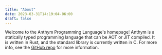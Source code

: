 ```yaml
---
title: "About"
date: 2023-03-31T14:19:04-06:00
draft: false
---
```


Welcome to the Anthym Programming Language's homepage! Anthym is a statically typed programming language that can be AOT or JIT compiled. It is written in Rust, and the standard library is currently written in C. For more info, see the [GitHub repo](https://github.com/anthym-lang/anthym) for more information.

